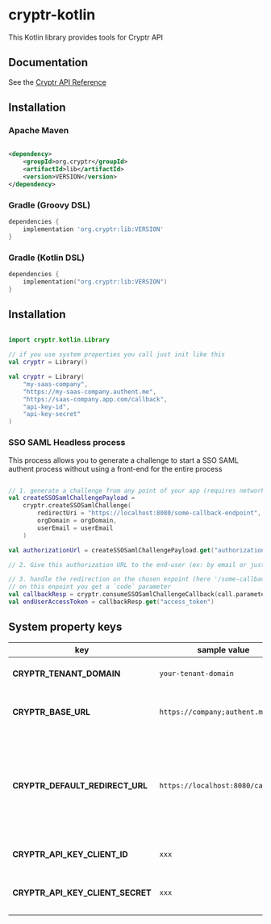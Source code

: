 # cryptr-kotlin

This Kotlin library provides tools for Cryptr API

## Documentation

See the [Cryptr API Reference](https://docs.cryptr.co)

## Installation

### Apache Maven

```xml

<dependency>
    <groupId>org.cryptr</groupId>
    <artifactId>lib</artifactId>
    <version>VERSION</version>
</dependency>


```

### Gradle (Groovy DSL)

```groovy
dependencies {
    implementation 'org.cryptr:lib:VERSION'
}
```

### Gradle (Kotlin DSL)

```kotlin
dependencies {
    implementation("org.cryptr:lib:VERSION")
}
```

## Installation

```kotlin

import cryptr.kotlin.Library

// if you use system properties you call just init like this
val cryptr = Library()

val cryptr = Library(
    "my-saas-company",
    "https://my-saas-company.authent.me",
    "https://saas-company.app.com/callback",
    "api-key-id",
    "api-key-secret"
)
```

### SSO SAML Headless process

This process allows you to generate a challenge to start a SSO SAML authent process without using a front-end for the
entire process

```kotlin

// 1. generate a challenge from any point of your app (requires network) and retrieve authorization URL
val createSSOSamlChallengePayload =
    cryptr.createSSOSamlChallenge(
        redirectUri = "https://localhost:8080/some-callback-endpoint",
        orgDomain = orgDomain,
        userEmail = userEmail
    )

val authorizationUrl = createSSOSamlChallengePayload.get("authorization_url")

// 2. Give this authorization URL to the end-user (ex: by email or just by a redirection)

// 3. handle the redirection on the chosen enpoint (here '/some-callback-endpoint)
// on this enpoint you get a `code` parameter
val callbackResp = cryptr.consumeSSOSamlChallengeCallback(call.parameters.get("code"))
val endUserAccessToken = callbackResp.get("access_token")
```

## System property keys

| key                              | sample value                      | purpose                                                      |
|----------------------------------|-----------------------------------|--------------------------------------------------------------|
| **CRYPTR_TENANT_DOMAIN**         | `your-tenant-domain`              | Your Account domain                                          |
| **CRYPTR_BASE_URL**              | `https://company;authent.me`      | Your Cryptr service URL                                      |
| **CRYPTR_DEFAULT_REDIRECT_URL**  | `https://localhost:8080/callback` | The URL where to redirect end-user after SSO authent process |
| **CRYPTR_API_KEY_CLIENT_ID**     | `xxx`                             | Your API Key client ID                                       |
| **CRYPTR_API_KEY_CLIENT_SECRET** | `xxx`                             | Your API Key client Secret                                   |
